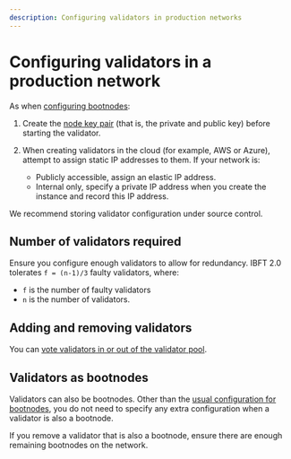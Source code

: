 ```yaml
---
description: Configuring validators in production networks
---
```


# Configuring validators in a production network

As when [configuring bootnodes](../connect/bootnodes.md):

1. Create the [node key pair](../../../concepts/node-keys.md) (that is, the private and public key)
   before starting the validator.
1. When creating validators in the cloud (for example, AWS or Azure), attempt to assign static IP
   addresses to them. If your network is:

    * Publicly accessible, assign an elastic IP address.
    * Internal only, specify a private IP address when you create the instance and record this IP
      address.

We recommend storing validator configuration under source control.

## Number of validators required

Ensure you configure enough validators to allow for redundancy. IBFT 2.0 tolerates `f = (n-1)/3`
faulty validators, where:

* `f` is the number of faulty validators
* `n` is the number of validators.

## Adding and removing validators

You can [vote validators in or out of the validator pool].

## Validators as bootnodes

Validators can also be bootnodes. Other than the [usual configuration for bootnodes](../connect/bootnodes.md),
you do not need to specify any extra configuration when a validator is also a bootnode.

If you remove a validator that is also a bootnode, ensure there are enough remaining bootnodes on
the network.

<!-- Links -->
[vote validators in or out of the validator pool]: consensus/ibft.md#adding-and-removing-validators
